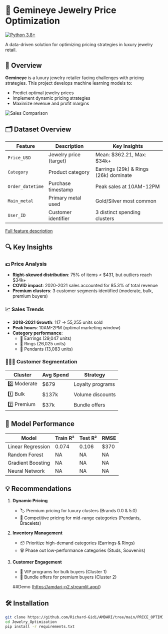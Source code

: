 # 💎 Gemineye Jewelry Price Optimization

[![Python 3.8+](https://img.shields.io/badge/Python-3.8%2B-blue.svg)](https://www.python.org/)

A data-driven solution for optimizing pricing strategies in luxury jewelry retail.

## 📖 Overview
**Gemineye** is a luxury jewelry retailer facing challenges with pricing strategies. This project develops machine learning models to:
- Predict optimal jewelry prices
- Implement dynamic pricing strategies
- Maximize revenue and profit margins

![Sales Comparison](https://via.placeholder.com/600x300?text=Sales+Trend+Visualization)

## 🗂️ Dataset Overview
| Feature | Description | Key Insights |
|---------|-------------|--------------|
| `Price_USD` | Jewelry price (target) | Mean: $362.21, Max: $34k+ |
| `Category` | Product category | Earrings (29k) & Rings (26k) dominate |
| `Order_datetime` | Purchase timestamp | Peak sales at 10AM-12PM |
| `Main_metal` | Primary metal used | Gold/Silver most common |
| `User_ID` | Customer identifier | 3 distinct spending clusters |

[Full feature description](#dataset-details)

## 🔍 Key Insights

### 💵 Price Analysis
- **Right-skewed distribution**: 75% of items < $431, but outliers reach $34k+
- **COVID impact**: 2020-2021 sales accounted for 85.3% of total revenue
- **Premium clusters**: 3 customer segments identified (moderate, bulk, premium buyers)

### 📈 Sales Trends
- **2018-2021 Growth**: 117 → 55,255 units sold
- **Peak hours**: 10AM-2PM (optimal marketing window)
- **Category performance**: 
  - 🥇 Earrings (29,047 units)
  - 🥈 Rings (26,025 units)
  - 🥉 Pendants (13,083 units)

### 🧑🤝🧑 Customer Segmentation
| Cluster | Avg Spend | Strategy |
|---------|-----------|----------|
| 0️⃣ Moderate | $679 | Loyalty programs |
| 1️⃣ Bulk | $137k | Volume discounts |
| 2️⃣ Premium | $37k | Bundle offers |

## 🧠 Model Performance
| Model | Train R² | Test R² | RMSE |
|-------|----------|---------|------|
| Linear Regression | 0.074 | 0.106 | $370 |
| Random Forest | NA | NA | NA |
| Gradient Boosting | NA | NA| NA |
| Neural Network |NA | NA | NA |

## 💡 Recommendations
1. **Dynamic Pricing**
   - 🏷️ Premium pricing for luxury clusters (Brands 0.0 & 5.0)
   - 🎯 Competitive pricing for mid-range categories (Pendants, Bracelets)

2. **Inventory Management**
   - 📦 Prioritize high-demand categories (Earrings & Rings)
   - 🗑️ Phase out low-performance categories (Studs, Souvenirs)

3. **Customer Engagement**
   - 💎 VIP programs for bulk buyers (Cluster 1)
   - 🎁 Bundle offers for premium buyers (Cluster 2)
  
   ##Demo (https://amdari-p2.streamlit.app/)

## 🛠️ Installation
```bash
git clone https://github.com/Richard-Gidi/AMDARI/tree/main/PRICE_OPTIMIZATION
cd Jewelry_Optimization
pip install -r requirements.txt
